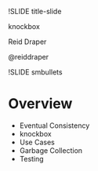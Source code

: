 !SLIDE title-slide

knockbox

Reid Draper

@reiddraper

!SLIDE smbullets
    
# Overview

* Eventual Consistency
* knockbox
* Use Cases
* Garbage Collection
* Testing
